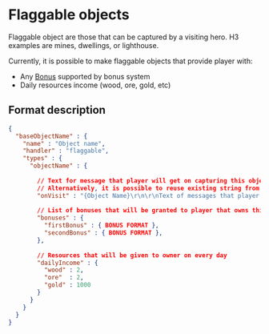 # Flaggable objects

Flaggable object are those that can be captured by a visiting hero. H3 examples are mines, dwellings, or lighthouse.

Currently, it is possible to make flaggable objects that provide player with:

- Any [Bonus](../Bonus_Format.md) supported by bonus system
- Daily resources income (wood, ore, gold, etc)

## Format description

```json
{
  "baseObjectName" : {
    "name" : "Object name",
    "handler" : "flaggable", 
    "types" : {
      "objectName" : {
        
        // Text for message that player will get on capturing this object with a hero
        // Alternatively, it is possible to reuse existing string from H3 using form '@core.advevent.69'
        "onVisit" : "{Object Name}\r\n\r\nText of messages that player will see on visit.",
        
        // List of bonuses that will be granted to player that owns this object
        "bonuses" : {
          "firstBonus" : { BONUS FORMAT },
          "secondBonus" : { BONUS FORMAT },
        },
        
        // Resources that will be given to owner on every day
        "dailyIncome" : {
          "wood" : 2,
          "ore"  : 2,
          "gold" : 1000
        }
      }
    }
  }
}
```
